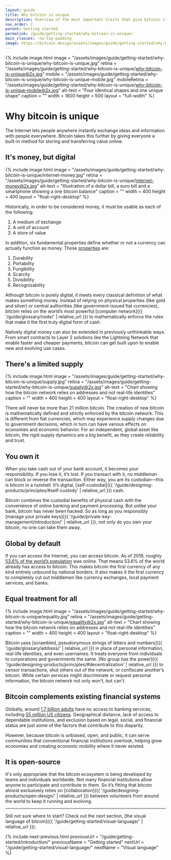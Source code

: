 ```yaml
---
layout: guide
title: Why bitcoin is unique
description: Overview of the most important traits that give bitcoin its special role as a digital payment network.
nav_order: 2
parent: Getting started
permalink: /guide/getting-started/why-bitcoin-is-unique/
main_classes: -no-top-padding
image: https://bitcoin.design/assets/images/guide/getting-started/why-bitcoin-is-unique/why-bitcoin-is-unique-preview.jpg
---
```


<!--

Editor's notes

A very top-level introduction to why bitcoin matters, with an eye towards designers.

Illustration sources

- https://www.figma.com/file/qzvCvqhSRx3Jq8aywaSjlr/bitcoin-Design-Guide-Illustrations-CO?node-id=253%3A0
- https://www.figma.com/file/qzvCvqhSRx3Jq8aywaSjlr/bitcoin-Design-Guide-Illustrations-CO?node-id=194%3A2902

-->

{% include image.html
   image = "/assets/images/guide/getting-started/why-bitcoin-is-unique/why-bitcoin-is-unique.jpg"
   retina = "/assets/images/guide/getting-started/why-bitcoin-is-unique/why-bitcoin-is-unique@2x.jpg"
   mobile = "/assets/images/guide/getting-started/why-bitcoin-is-unique/why-bitcoin-is-unique-mobile.jpg"
   mobileRetina = "/assets/images/guide/getting-started/why-bitcoin-is-unique/why-bitcoin-is-unique-mobile@2x.jpg"
   alt-text = "Four identical shapes and one unique shape"
   caption = ""
   width = 1600
   height = 500
   layout = "full-width"
%}

# Why bitcoin is unique

The Internet lets people anywhere instantly exchange ideas and information with people everywhere. Bitcoin takes this further by giving everyone a built-in method for storing and transferring value online.

## It's money, but digital

<div class="center" markdown="1">

{% include image.html
   image = "/assets/images/guide/getting-started/why-bitcoin-is-unique/internet-money.jpg"
   retina = "/assets/images/guide/getting-started/why-bitcoin-is-unique/internet-money@2x.jpg"
   alt-text = "Illustration of a dollar bill, a euro bill and a smartphone showing a one bitcoin balance"
   caption = ""
   width = 400
   height = 400
   layout = "float-right-desktop"
%}

Historically, in order to be considered money, it must be usable as each of the following:

1. A medium of exchange
2. A unit of account
3. A store of value

In addition, six fundamental properties define whether or not a currency can actually function as money. Those [properties](https://en.wikipedia.org/wiki/Money#Properties) are:

1. Durability
2. Portability
3. Fungibility
4. Scarcity
5. Divisibility
6. Recognizability

Although bitcoin is purely digital, it meets every classical definition of what makes something money. Instead of relying on physical properties (like gold and silver) or central authorities (like government-issued fiat currencies), bitcoin relies on the world’s most powerful [computer network]({{ '/guide/glossary/node/' | relative_url }}) to mathematically enforce the rules that make it the first truly digital form of cash.

Natively digital money can also be extended in previously unthinkable ways. From smart contracts to Layer 2 solutions like the Lightning Network that enable faster and cheaper payments, bitcoin can get built upon to enable new and evolving use cases.
</div>

## There's a limited supply

<div class="center" markdown="1">

{% include image.html
   image = "/assets/images/guide/getting-started/why-bitcoin-is-unique/supply.jpg"
   retina = "/assets/images/guide/getting-started/why-bitcoin-is-unique/supply@2x.jpg"
   alt-text = "Chart showing how the bitcoin network relies on addresses and not real-life identities"
   caption = ""
   width = 400
   height = 400
   layout = "float-right-desktop"
%}

There will never be more than 21 million bitcoin. The creation of new bitcoin is mathematically defined and strictly enforced by the bitcoin network. This is different from fiat currencies, which may experience supply changes due to government decisions, which in turn can have various effects on economies and economic behavior. For an independent, global asset like bitcoin, the rigid supply dynamics are a big benefit, as they create reliability and trust.

</div>

## You own it

When you take cash out of your bank account, it becomes your responsibility. If you lose it, it’s lost. If you transact with it, no middleman can block or reverse the transaction. Either way, you are its custodian—this is bitcoin in a nutshell. It’s digital, [self-custodial]({{ '/guide/designing-products/principles/#self-custody' | relative_url }}) cash.

Bitcoin combines the custodial benefits of physical cash with the convenience of online banking and payment processing. But unlike your bank, bitcoin has never been hacked. So as long as you responsibly [manage your private keys]({{ '/guide/private-key-management/introduction/' | relative_url }}), not only do you own your bitcoin, no one can take them away.

## Global by default

If you can access the Internet, you can access bitcoin. As of 2019, roughly [53.6% of the world’s population](https://en.wikipedia.org/wiki/Global_Internet_usage) was online. That means 53.6% of the world already has access to bitcoin. This makes bitcoin the first currency of any kind entirely unbound by national borders. It also makes it the first currency to completely cut out middlemen like currency exchanges, local payment services, and banks.

## Equal treatment for all

<div class="center" markdown="1">

{% include image.html
   image = "/assets/images/guide/getting-started/why-bitcoin-is-unique/equality.jpg"
   retina = "/assets/images/guide/getting-started/why-bitcoin-is-unique/equality@2x.jpg"
   alt-text = "Chart showing how the bitcoin network relies on addresses and not real-life identities"
   caption = ""
   width = 400
   height = 400
   layout = "float-right-desktop"
%}

Bitcoin uses [scrambled, pseudonymous strings of letters and numbers]({{ '/guide/glossary/address/' | relative_url }}) in place of personal information, real-life identities, and even usernames. It treats everyone from individuals to corporations and governments the same. [No group has the power]({{ '/guide/designing-products/principles/#decentralization' | relative_url }}) to censor transactions, shut others out of the network, or confiscate another’s bitcoin. While certain services might discriminate or request personal information, the bitcoin network not only won’t, but can’t.

</div>

## Bitcoin complements existing financial systems

Globally, around [1.7 billion adults](https://globalfindex.worldbank.org/sites/globalfindex/files/chapters/2017%20Findex%20full%20report_chapter2.pdf) have no access to banking services, including [55 million US citizens](https://en.wikipedia.org/wiki/Unbanked#The_unbanked_in_the_United_States).
Geographical distance, lack of access to dependable institutions, and exclusion based on legal, social, and financial status are just some of the factors that contribute to this disparity.

However, because bitcoin is unbiased, open, and public, it can serve communities that conventional financial institutions overlook, helping grow economies and creating economic mobility where it never existed.

## It is open-source

It's only appropriate that the bitcoin ecosystem is being developed by teams and individuals worldwide. Not many financial institutions allow anyone to participate and contribute to them. So it’s fitting that bitcoin almost exclusively relies on [collaboration]({{ '/guide/designing-products/open-design/' | relative_url }}) between volunteers from around the world to keep it running and evolving.

---

Still not sure where to start? Check out the next section, [the visual language of bitcoin]({{ '/guide/getting-started/visual-language/' | relative_url }}).

{% include next-previous.html
   previousUrl = "/guide/getting-started/introduction/"
   previousName = "Getting started"
   nextUrl = "/guide/getting-started/visual-language/"
   nextName = "Visual language"
%}
